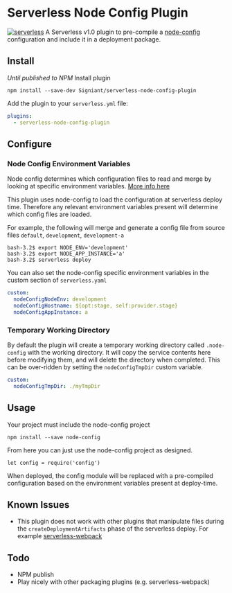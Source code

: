 # Serverless Node Config Plugin

[![serverless](http://public.serverless.com/badges/v3.svg)](http://www.serverless.com)
A Serverless v1.0 plugin to pre-compile a [node-config](https://github.com/lorenwest/node-config) 
configuration and include it in a deployment package.


## Install

*Until published to NPM*
Install plugin
```
npm install --save-dev Signiant/serverless-node-config-plugin
```

Add the plugin to your `serverless.yml` file:

```yaml
plugins:
  - serverless-node-config-plugin
```

## Configure

### Node Config Environment Variables

Node config determines which configuration files to read and merge
by looking at specific environment variables. [More info here](https://github.com/lorenwest/node-config/wiki/Configuration-Files)

This plugin uses node-config to load the configuration at serverless
deploy time. Therefore any relevant environment variables present will
determine which config files are loaded.

For example, the following will merge and generate a config file from source files
`default`, `development`, `development-a`
```
bash-3.2$ export NODE_ENV='development'
bash-3.2$ export NODE_APP_INSTANCE='a'
bash-3.2$ serverless deploy
```

You can also set the node-config specific environment variables in the
custom section of `serverless.yaml`

```yaml
custom:
  nodeConfigNodeEnv: development
  nodeConfigHostname: ${opt:stage, self:provider.stage}
  nodeConfigAppInstance: a
```

### Temporary Working Directory

By default the plugin will create a temporary working directory called
`.node-config` with the working directory. It will copy the service
contents here before modifying them, and will delete the directory when
completed.
This can be over-ridden by setting the `nodeConfigTmpDir` custom variable.

```yaml
custom:
  nodeConfigTmpDir: ./myTmpDir
```

## Usage

Your project must include the node-config project
```
npm install --save node-config
```

From here you can just use the node-config project as designed.
```
let config = require('config')
```

When deployed, the config module will be replaced with a pre-compiled
configuration based on the environment variables present at deploy-time.


## Known Issues

* This plugin does not work with other plugins that manipulate files
during the `createDeploymentArtifacts` phase of the serverless deploy.
For example [serverless-webpack](https://github.com/elastic-coders/serverless-webpack)


## Todo

* NPM publish
* Play nicely with other packaging plugins (e.g. serverless-webpack)
